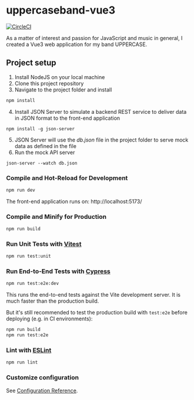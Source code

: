 # uppercaseband-vue3

[![CircleCI](https://dl.circleci.com/status-badge/img/gh/markdeleon01/uppercaseband-vue3/tree/master.svg?style=svg)](https://dl.circleci.com/status-badge/redirect/gh/markdeleon01/uppercaseband-vue3/tree/master)

As a matter of interest and passion for JavaScript and music in general, I created a Vue3 web application for my band UPPERCASE.

## Project setup

1.  Install NodeJS on your local machine
2.  Clone this project repository
3.  Navigate to the project folder and install

```sh
npm install
```

4.  Install JSON Server to simulate a backend REST service to deliver data in JSON format to the front-end application

```
npm install -g json-server
```

5.  JSON Server will use the _db.json_ file in the project folder to serve mock data as defined in the file
6.  Run the mock API server

```
json-server --watch db.json
```

### Compile and Hot-Reload for Development

```sh
npm run dev
```

The front-end application runs on: http://localhost:5173/

### Compile and Minify for Production

```sh
npm run build
```

### Run Unit Tests with [Vitest](https://vitest.dev/)

```sh
npm run test:unit
```

### Run End-to-End Tests with [Cypress](https://www.cypress.io/)

```sh
npm run test:e2e:dev
```

This runs the end-to-end tests against the Vite development server.
It is much faster than the production build.

But it's still recommended to test the production build with `test:e2e` before deploying (e.g. in CI environments):

```sh
npm run build
npm run test:e2e
```

### Lint with [ESLint](https://eslint.org/)

```sh
npm run lint
```

### Customize configuration

See [Configuration Reference](https://cli.vuejs.org/config/).
